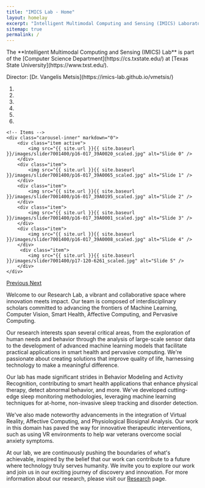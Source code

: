 ```yaml
---
title: "IMICS Lab - Home"
layout: homelay
excerpt: "Intelligent Multimodal Computing and Sensing (IMICS) Laboratory"
sitemap: true
permalink: /
---
```


<p>The **Intelligent Multimodal Computing and Sensing (IMICS) Lab** is part of the [Computer Science Department](https://cs.txstate.edu/) at [Texas State University](https://www.txst.edu/).</p>

<p>Director: [Dr. Vangelis Metsis](https://imics-lab.github.io/vmetsis/)</p>

<div markdown="0" id="carousel" class="carousel slide" data-ride="carousel" data-interval="4000" data-pause="hover" >
    <!-- Menu -->
    <ol class="carousel-indicators">
        <li data-target="#carousel" data-slide-to="0" class="active"></li>
        <li data-target="#carousel" data-slide-to="1"></li>
        <li data-target="#carousel" data-slide-to="2"></li>
        <li data-target="#carousel" data-slide-to="3"></li>
        <li data-target="#carousel" data-slide-to="4"></li>
        <li data-target="#carousel" data-slide-to="5"></li>
    </ol>

    <!-- Items -->
    <div class="carousel-inner" markdown="0">
        <div class="item active">
            <img src="{{ site.url }}{{ site.baseurl }}/images/slider7001400/p16-017_39A0020_scaled.jpg" alt="Slide 0" />
        </div>
        <div class="item">
            <img src="{{ site.url }}{{ site.baseurl }}/images/slider7001400/p16-017_39A0065_scaled.jpg" alt="Slide 1" />
        </div>
        <div class="item">
            <img src="{{ site.url }}{{ site.baseurl }}/images/slider7001400/p16-017_39A0195_scaled.jpg" alt="Slide 2" />
        </div>
        <div class="item">
            <img src="{{ site.url }}{{ site.baseurl }}/images/slider7001400/p16-017_39A0001_scaled.jpg" alt="Slide 3" />
        </div>
        <div class="item">
            <img src="{{ site.url }}{{ site.baseurl }}/images/slider7001400/p16-017_39A0008_scaled.jpg" alt="Slide 4" />
        </div>       
         <div class="item">
            <img src="{{ site.url }}{{ site.baseurl }}/images/slider7001400/p17-120-6261_scaled.jpg" alt="Slide 5" />
        </div>
    </div>
  <a class="left carousel-control" href="#carousel" role="button" data-slide="prev">
    <span class="glyphicon glyphicon-chevron-left" aria-hidden="true"></span>
    <span class="sr-only">Previous</span>
  </a>
  <a class="right carousel-control" href="#carousel" role="button" data-slide="next">
    <span class="glyphicon glyphicon-chevron-right" aria-hidden="true"></span>
    <span class="sr-only">Next</span>
  </a>
</div>

Welcome to our Research Lab, a vibrant and collaborative space where innovation meets impact. Our team is composed of interdisciplinary scholars committed to advancing the frontiers of Machine Learning, Computer Vision, Smart Health, Affective Computing, and Pervasive Computing.

Our research interests span several critical areas, from the exploration of human needs and behavior through the analysis of large-scale sensor data to the development of advanced machine learning models that facilitate practical applications in smart health and pervasive computing. We're passionate about creating solutions that improve quality of life, harnessing technology to make a meaningful difference.

Our lab has made significant strides in Behavior Modeling and Activity Recognition, contributing to smart health applications that enhance physical therapy, detect abnormal behavior, and more. We've developed cutting-edge sleep monitoring methodologies, leveraging machine learning techniques for at-home, non-invasive sleep tracking and disorder detection.

We've also made noteworthy advancements in the integration of Virtual Reality, Affective Computing, and Physiological Biosignal Analysis. Our work in this domain has paved the way for innovative therapeutic interventions, such as using VR environments to help war veterans overcome social anxiety symptoms.

At our lab, we are continuously pushing the boundaries of what's achievable, inspired by the belief that our work can contribute to a future where technology truly serves humanity. We invite you to explore our work and join us in our exciting journey of discovery and innovation. For more information about our research, please visit our [Research](research) page.




<!-- 
<figure class="fourth">
  <img src="{{ site.url }}{{ site.baseurl }}/images/logopic/Logo_Leiden.jpg" style="width: 210px">
  <img src="{{ site.url }}{{ site.baseurl }}/images/logopic/Logo_Nanofront.jpg" style="width: 110px">
  <img src="{{ site.url }}{{ site.baseurl }}/images/logopic/Logo_NWO.jpg" style="width: 120px">
  <img src="{{ site.url }}{{ site.baseurl }}/images/logopic/Logo_ERC.jpg" style="width: 110px">
</figure> -->

